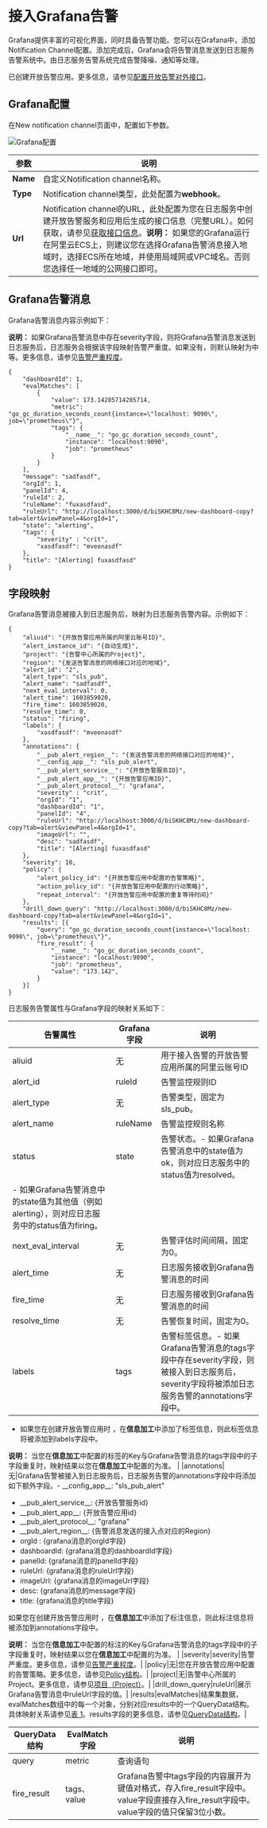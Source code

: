 # 接入Grafana告警

Grafana提供丰富的可视化界面，同时具备告警功能。您可以在Grafana中，添加Notification Channel配置。添加完成后，Grafana会将告警消息发送到日志服务告警系统中。由日志服务告警系统完成告警降噪、通知等处理。

已创建开放告警应用。更多信息，请参见[配置开放告警对外接口](/cn.zh-CN/告警/告警（新版）/开放告警/配置开放告警对外接口.md)。

## Grafana配置

在New notification channel页面中，配置如下参数。

![Grafana配置](https://static-aliyun-doc.oss-accelerate.aliyuncs.com/assets/img/zh-CN/4399869161/p267572.png)

|参数|说明|
|--|--|
|**Name**|自定义Notification channel名称。|
|**Type**|Notification channel类型，此处配置为**webhook**。|
|**Url**|Notification channel的URL，此处配置为您在日志服务中创建开放告警服务和应用后生成的接口信息（完整URL）。如何获取，请参见[获取接口信息](/cn.zh-CN/告警/告警（新版）/开放告警/配置开放告警对外接口.mdsection_098_gul_glw)。**说明：** 如果您的Grafana运行在阿里云ECS上，则建议您在选择Grafana告警消息接入地域时，选择ECS所在地域，并使用局域网或VPC域名。否则您选择任一地域的公网接口即可。 |

## Grafana告警消息

Grafana告警消息内容示例如下：

**说明：** 如果Grafana告警消息中存在severity字段，则将Grafana告警消息发送到日志服务后，日志服务会根据该字段映射告警严重度。如果没有，则默认映射为中等。更多信息，请参见[告警严重程度](/cn.zh-CN/告警/告警（新版）/开放告警/概述.md)。

```
{
    "dashboardId": 1,
    "evalMatches": [
        {
            "value": 173.14285714285714,
            "metric": "go_gc_duration_seconds_count{instance=\"localhost: 9090\", job=\"prometheus\"}",
            "tags": {
                "__name__": "go_gc_duration_seconds_count",
                "instance": "localhost:9090",
                "job": "prometheus"
            }
        }
    ],
    "message": "sadfasdf",
    "orgId": 1,
    "panelId": 4,
    "ruleId": 2,
    "ruleName": "fuxasdfasd",
    "ruleUrl": "http://localhost:3000/d/biSKHC8Mz/new-dashboard-copy?tab=alert&viewPanel=4&orgId=1",
    "state": "alerting",
    "tags": {
        "severity" : "crit",
        "xasdfasdf": "mveonasdf"
    },
    "title": "[Alerting] fuxasdfasd"
}
```

## 字段映射

Grafana告警消息被接入到日志服务后，映射为日志服务告警内容。示例如下：

```
{
    "aliuid": "{开放告警应用所属的阿里云账号ID}",
    "alert_instance_id": "{自动生成}",
    "project": "{告警中心所属的Project}",
    "region": "{发送告警消息的网络接口对应的地域}",
    "alert_id": "2",
    "alert_type": "sls_pub",
    "alert_name": "sadfasdf",
    "next_eval_interval": 0,
    "alert_time": 1603859020,
    "fire_time": 1603859020,
    "resolve_time": 0,
    "status": "firing",
    "labels": {
        "xasdfasdf": "mveonasdf"
    },
    "annotations": {
        "__pub_alert_region__": "{发送告警消息的网络接口对应的地域}",
        "__config_app__": "sls_pub_alert",
        "__pub_alert_service__": "{开放告警服务ID}",
        "__pub_alert_app__": "{开放告警应用ID}",
        "__pub_alert_protocol__": "grafana",
        "severity" : "crit",
        "orgId": "1",
        "dashboardId": "1",
        "panelId": "4",
        "ruleUrl": "http://localhost:3000/d/biSKHC8Mz/new-dashboard-copy?tab=alert&viewPanel=4&orgId=1",
        "imageUrl": "",
        "desc": "sadfasdf",
        "title": "[Alerting] fuxasdfasd"
    },
    "severity": 10,
    "policy": {
        "alert_policy_id": "{开放告警应用中配置的告警策略}",
        "action_policy_id": "{开放告警应用中配置的行动策略}",
        "repeat_interval": "{开放告警应用中配置的重复等待时间}"
    },
    "drill_down_query": "http://localhost:3000/d/biSKHC8Mz/new-dashboard-copy?tab=alert&viewPanel=4&orgId=1",
    "results": [{
        "query": "go_gc_duration_seconds_count{instance=\"localhost: 9090\", job=\"prometheus\"}",
        "fire_result": {
            "__name__": "go_gc_duration_seconds_count",
            "instance": "localhost:9090",
            "job": "prometheus",
            "value": "173.142",
        }
    }]
}
```

日志服务告警属性与Grafana字段的映射关系如下：

|告警属性|Grafana字段|说明|
|----|---------|--|
|aliuid|无|用于接入告警的开放告警应用所属的阿里云账号ID|
|alert\_id|ruleId|告警监控规则ID|
|alert\_type|无|告警类型，固定为sls\_pub。|
|alert\_name|ruleName|告警监控规则名称|
|status|state|告警状态。-   如果Grafana告警消息中的state值为ok，则对应日志服务中的status值为resolved。
-   如果Grafana告警消息中的state值为其他值（例如alerting），则对应日志服务中的status值为firing。 |
|next\_eval\_interval|无|告警评估时间间隔，固定为0。|
|alert\_time|无|日志服务接收到Grafana告警消息的时间|
|fire\_time|无|日志服务接收到Grafana告警消息的时间|
|resolve\_time|无|告警恢复时间，固定为0。|
|labels|tags|告警标签信息。-   如果Grafana告警消息的tags字段中存在severity字段，则被接入到日志服务后，severity字段将被添加日志服务告警的annotations字段中。
-   如果您在创建开放告警应用时 ，在**信息加工**中添加了标签信息，则此标签信息将被添加到labels字段中。

**说明：** 当您在**信息加工**中配置的标签的Key与Grafana告警消息的tags字段中的子字段重复时，映射结果以您在**信息加工**中配置的为准。 |
|annotations|无|Grafana告警被接入到日志服务后，日志服务告警的annotations字段中将添加如下额外字段。-   \_\_config\_app\_\_: "sls\_pub\_alert"
-   \_\_pub\_alert\_service\_\_: \{开放告警服务id\}
-   \_\_pub\_alert\_app\_\_: \{开放告警应用id\}
-   \_\_pub\_alert\_protocol\_\_: "grafana"
-   \_\_pub\_alert\_region\_\_: \{告警消息发送的接入点对应的Region\}
-   orgId : \{grafana消息的orgId字段\}
-   dashboardId: \{grafana消息的dashboardId字段\}
-   panelId: \{grafana消息的panelId字段\}
-   ruleUrl: \{grafana消息的ruleUrl字段\}
-   imageUrl: \{grafana消息的imageUrl字段\}
-   desc: \{grafana消息的message字段\}
-   title: \{grafana消息的title字段\}

如果您在创建开放告警应用时 ，在**信息加工**中添加了标注信息，则此标注信息将被添加到annotations字段中。

**说明：** 当您在**信息加工**中配置的标注的Key与Grafana告警消息的tags字段中的子字段重复时，映射结果以您在**信息加工**中配置的为准。 |
|severity|severity|告警严重度。更多信息，请参见[告警严重程度](/cn.zh-CN/告警/告警（新版）/开放告警/概述.md)。|
|policy|无|您在开放告警应用中配置的告警策略。更多信息，请参见[Policy结构](/cn.zh-CN/告警/告警（新版）/通知管理/通知渠道/内容模板变量说明.md)。|
|project|无|告警中心所属的Project。更多信息，请参见[项目（Project）](/cn.zh-CN/产品简介/基本概念/项目（Project）.md)。|
|drill\_down\_query|ruleUrl|展示Grafana告警消息中ruleUrl字段的值。|
|results|evalMatches|结果集数据，evalMatches数组中的每一个对象，分别对应results中的一个QueryData结构。具体映射关系请参见[表 1](#table_6sd_hqs_8pd)。results字段的更多信息，请参见[QueryData结构](/cn.zh-CN/告警/告警（新版）/通知管理/通知渠道/内容模板变量说明.md)。|

|QueryData结构|EvalMatch字段|说明|
|-----------|-----------|--|
|query|metric|查询语句|
|fire\_result|tags、value|Grafana告警中tags字段的内容展开为键值对格式，存入fire\_result字段中。value字段直接存入fire\_result字段中。value字段的值只保留3位小数。 |

